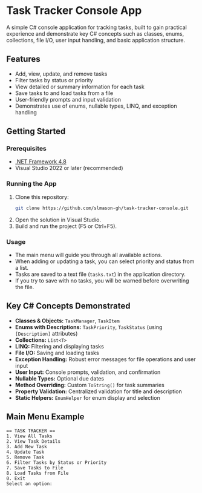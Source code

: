 # Task Tracker Console App

A simple C# console application for tracking tasks, built to gain practical experience and demonstrate key C# concepts such as classes, enums, collections, file I/O, user input handling, and basic application structure.

## Features

- Add, view, update, and remove tasks
- Filter tasks by status or priority
- View detailed or summary information for each task
- Save tasks to and load tasks from a file
- User-friendly prompts and input validation
- Demonstrates use of enums, nullable types, LINQ, and exception handling

## Getting Started

### Prerequisites

- [.NET Framework 4.8](https://dotnet.microsoft.com/download/dotnet-framework/net48)
- Visual Studio 2022 or later (recommended)

### Running the App

1. Clone this repository:
    ```sh
    git clone https://github.com/slmason-gh/task-tracker-console.git
    ```
2. Open the solution in Visual Studio.
3. Build and run the project (F5 or Ctrl+F5).

### Usage

- The main menu will guide you through all available actions.
- When adding or updating a task, you can select priority and status from a list.
- Tasks are saved to a text file (`tasks.txt`) in the application directory.
- If you try to save with no tasks, you will be warned before overwriting the file.

## Key C# Concepts Demonstrated

- **Classes & Objects:** `TaskManager`, `TaskItem`
- **Enums with Descriptions:** `TaskPriority`, `TaskStatus` (using `[Description]` attributes)
- **Collections:** `List<T>`
- **LINQ:** Filtering and displaying tasks
- **File I/O:** Saving and loading tasks
- **Exception Handling:** Robust error messages for file operations and user input
- **User Input:** Console prompts, validation, and confirmation
- **Nullable Types:** Optional due dates
- **Method Overriding:** Custom `ToString()` for task summaries
- **Property Validation:** Centralized validation for title and description
- **Static Helpers:** `EnumHelper` for enum display and selection

## Main Menu Example
```
== TASK TRACKER ==
1. View All Tasks
2. View Task Details
3. Add New Task
4. Update Task
5. Remove Task
6. Filter Tasks by Status or Priority
7. Save Tasks to File
8. Load Tasks from File
0. Exit
Select an option:
```
